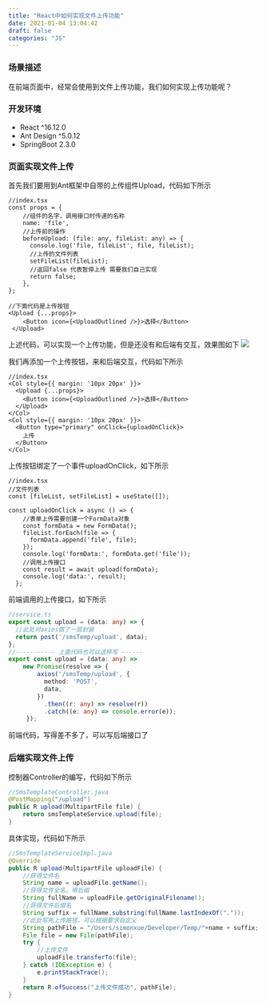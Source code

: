 ```yaml
---
title: "React中如何实现文件上传功能"
date: 2021-01-04 13:04:42
draft: false
categories: "JS"
---
```


### 场景描述
在前端页面中，经常会使用到文件上传功能，我们如何实现上传功能呢？

### 开发环境
* React ^16.12.0
* Ant Design ^5.0.12
* SpringBoot 2.3.0

### 页面实现文件上传
首先我们要用到Ant框架中自带的上传组件Upload，代码如下所示
``` tsx
//index.tsx
const props = {
    //组件的名字，调用接口时传递的名称
    name: 'file',
    //上传前的操作
    beforeUpload: (file: any, fileList: any) => {
      console.log('file, fileList', file, fileList);
      //上传的文件列表  
      setFileList(fileList);
      //返回false 代表暂停上传 需要我们自己实现
      return false;
    },
};

//下面代码是上传按钮
<Upload {...props}>
    <Button icon={<UploadOutlined />}>选择</Button>
 </Upload>
```
上述代码，可以实现一个上传功能，但是还没有和后端有交互，效果图如下
![](image/2021/1/20210121213849699_1070937386.png)

我们再添加一个上传按钮，来和后端交互，代码如下所示
```tsx
//index.tsx
<Col style={{ margin: '10px 20px' }}>
  <Upload {...props}>
    <Button icon={<UploadOutlined />}>选择</Button>
  </Upload>
</Col>
<Col style={{ margin: '10px 20px' }}>
  <Button type="primary" onClick={uploadOnClick}>
    上传
  </Button>
</Col>
```

上传按钮绑定了一个事件uploadOnClick，如下所示
``` tsx
//index.tsx
//文件列表
const [fileList, setFileList] = useState([]);

const uploadOnClick = async () => {
    //表单上传需要创建一个FormData对象
    const formData = new FormData();
    fileList.forEach(file => {
      formData.append('file', file);
    });
    console.log('formData:', formData.get('file'));
    //调用上传接口
    const result = await upload(formData);
    console.log('data:', result);
  };
```
前端调用的上传接口，如下所示
``` ts
//service.ts
export const upload = (data: any) => {
  //此处对axios做了一层封装
  return post('/smsTemp/upload', data);
};
//----------- 上面代码也可以这样写 ------
export const upload = (data: any) =>
    new Promise(resolve => {
        axios('/smsTemp/upload', {
          method: 'POST',
          data,
        })
          .then((r: any) => resolve(r))
          .catch((e: any) => console.error(e));
     });
```
前端代码，写得差不多了，可以写后端接口了

### 后端实现文件上传

控制器Controller的编写，代码如下所示
``` java
//SmsTemplateController.java
@PostMapping("/upload")
public R upload(MultipartFile file) {
    return smsTemplateService.upload(file);
}
```

具体实现，代码如下所示  

``` java
//SmsTemplateServiceImpl.java
@Override
public R upload(MultipartFile uploadFile) {
    //获得文件名        
    String name = uploadFile.getName();
    //获得文件全名，带后缀
    String fullName = uploadFile.getOriginalFilename();
    //获得文件后缀名
    String suffix = fullName.substring(fullName.lastIndexOf("."));
    //此处写死上传路径，可以根据要求自定义
    String pathFile = "/Users/simonxue/Developer/Temp/"+name + suffix;
    File file = new File(pathFile);
    try {
        //上传文件
        uploadFile.transferTo(file);
    } catch (IOException e) {
        e.printStackTrace();
    }
    return R.ofSuccess("上传文件成功", pathFile);
}
```
